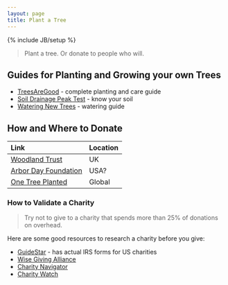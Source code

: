```yaml
---
layout: page
title: Plant a Tree
---
```

{% include JB/setup %}

> Plant a tree. Or donate to people who will.


## Guides for Planting and Growing your own Trees

* [TreesAreGood](https://www.treesaregood.org/treeowner) - complete planting and care guide
* [Soil Drainage Peak Test](https://i.imgur.com/2KiPHab.jpg) - know your soil
* [Watering New Trees](https://extension.umn.edu/planting-and-growing-guides/watering-newly-planted-trees-and-shrubs) - watering guide


## How and Where to Donate

Link | Location
:--- | :-------
[Woodland Trust](https://www.woodlandtrust.org.uk/support-us/give/donations/) | UK
[Arbor Day Foundation](https://www.arborday.org/) | USA?
[One Tree Planted](https://onetreeplanted.org/pages/regions) | Global

<!--
[American Forests](https://www.americanforests.org/ways-to-give/plant-trees/) | USA | ?
[Plant a Tree Foundation](https://plantatreefoundation.org/) | ? | ?
-->


### How to Validate a Charity

> Try not to give to a charity that spends more than 25% of donations on overhead.

Here are some good resources to research a charity before you give:

* [GuideStar](https://www.guidestar.org/) - has actual IRS forms for US charities
* [Wise Giving Alliance](https://www.give.org/)
* [Charity Navigator](https://www.charitynavigator.org/)
* [Charity Watch](https://www.charitywatch.org/)
